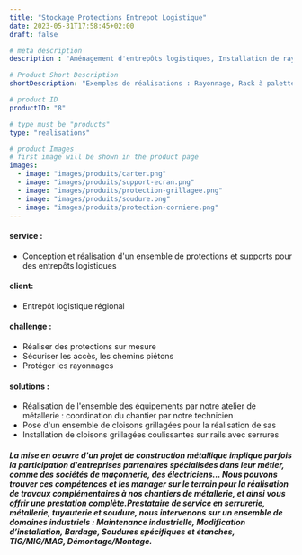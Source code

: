 ```yaml
---
title: "Stockage Protections Entrepot Logistique"
date: 2023-05-31T17:58:45+02:00
draft: false

# meta description
description : "Aménagement d'entrepôts logistiques, Installation de rayonnages et de protections"

# Product Short Description
shortDescription: "Exemples de réalisations : Rayonnage, Rack à palettes, Cloison grillagée, Sas, Auvent, Plateforme caillebotis, Escalier, Passerelle, Portique, Abri fumeurs, Abri vélos, Sabot de protection, Garde-corps, Rambarde, Protection upn, Protection cornière, Protection madrier, Protection bastaing, Butoir, Borne, Protection grillagée, Carter de protection en polycarbonate, Capot, Châssis, chariot de manutention, Support écran, Convoyeur, Gabarit, Poste de travail ergonomique, Table à rouleaux, Table à billes, Conteneur, Cuve, Bac, Chariot de manutention"

# product ID
productID: "8"

# type must be "products"
type: "realisations"

# product Images
# first image will be shown in the product page
images:
  - image: "images/produits/carter.png" 
  - image: "images/produits/support-ecran.png"
  - image: "images/produits/protection-grillagee.png"
  - image: "images/produits/soudure.png"
  - image: "images/produits/protection-corniere.png"
---
```


#### service :
* Conception et réalisation d'un ensemble de protections et supports pour des entrepôts logistiques 
#### client: 
* Entrepôt logistique régional
#### challenge :
* Réaliser des protections sur mesure 
* Sécuriser les accès, les chemins piétons 
* Protéger les rayonnages 
   
#### solutions : 
* Réalisation de l'ensemble des équipements par notre atelier de métallerie : coordination du chantier par notre technicien
* Pose d'un ensemble de cloisons grillagées pour la réalisation de sas
* Installation de cloisons grillagées coulissantes sur rails avec serrures


##### La mise en oeuvre d'un projet de construction métallique implique parfois la participation d'entreprises partenaires spécialisées dans leur métier, comme des sociétés de maçonnerie, des électriciens... Nous pouvons trouver ces compétences et les manager sur le terrain pour la réalisation de travaux complémentaires à nos chantiers de métallerie, et ainsi vous offrir une prestation complète.Prestataire de service en serrurerie, métallerie, tuyauterie et soudure, nous intervenons sur un ensemble de domaines industriels : Maintenance industrielle, Modification d’installation, Bardage, Soudures spécifiques et étanches, TIG/MIG/MAG, Démontage/Montage.

